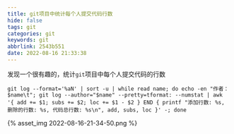 ```yaml
---
title: git项目中统计每个人提交代码行数
hide: false
tags: git
categories: git
keywords: git
abbrlink: 2543b551
date: 2022-08-16 21:33:38
---
```


发现一个很有趣的，统计`git`项目中每个人提交代码的行数
```git
git log --format='%aN' | sort -u | while read name; do echo -en "作者： $name\t"; git log --author="$name" --pretty=tformat: --numstat | awk '{ add += $1; subs += $2; loc += $1 - $2 } END { printf "添加行数: %s, 删除的行数: %s, 代码总行数: %s\n", add, subs, loc }' -; done
```

{% asset_img 2022-08-16-21-34-50.png %}